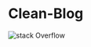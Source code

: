 # Clean-Blog

![stack Overflow](https://drive.google.com/open?id=1MTrrMrawlpK6rtnq-Ynozz2sQoOeZtRR)
